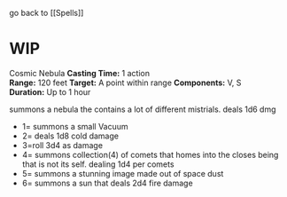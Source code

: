 go back to [[Spells]]
# WIP

Cosmic Nebula
	**Casting Time:** 1 action  
	**Range:** 120 feet
	**Target:** A point within range
	**Components:** V, S
	**Duration:** Up to 1 hour

summons a nebula the contains a lot of different mistrials.
deals 1d6 dmg 

- 1= summons a small Vacuum
- 2= deals 1d8 cold damage
- 3=roll 3d4 as damage
- 4= summons collection(4) of comets that homes into the closes being that is not its self. dealing 1d4 per comets
- 5= summons a stunning image made out of space dust
- 6= summons a sun that deals 2d4 fire damage